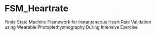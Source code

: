 # FSM_Heartrate
Finite State Machine Framework for Instantaneous Heart Rate Validation using Wearable Photoplethysmography During Intensive Exercise
